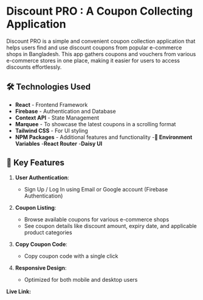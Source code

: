 # Discount PRO : A Coupon Collecting Application

Discount PRO is a simple and convenient coupon collection application that helps users find and use discount coupons from popular e-commerce shops in Bangladesh. This app gathers coupons and vouchers from various e-commerce stores in one place, making it easier for users to access discounts effortlessly.

## 🛠️ Technologies Used

- **React** - Frontend Framework
- **Firebase** - Authentication and Database
- **Context API** - State Management
- **Marquee** - To showcase the latest coupons in a scrolling format
- **Tailwind CSS** - For UI styling
- **NPM Packages** - Additional features and functionality
-**🔐 Environment Variables**
-**React Router**
-**Daisy UI**

## 🌟 Key Features

1. **User Authentication**:
   - Sign Up / Log In using Email or Google account (Firebase Authentication)
   
2. **Coupon Listing**:
   - Browse available coupons for various e-commerce shops
   - See coupon details like discount amount, expiry date, and applicable product categories

3. **Copy Coupon Code**:
   - Copy coupon code with a single click

4. **Responsive Design**:
   - Optimized for both mobile and desktop users


**Live Link:** 
